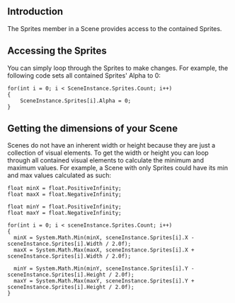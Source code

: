 ## Introduction

The Sprites member in a Scene provides access to the contained Sprites.

## Accessing the Sprites

You can simply loop through the Sprites to make changes. For example, the following code sets all contained Sprites' Alpha to 0:

    for(int i = 0; i < SceneInstance.Sprites.Count; i++)
    {
        SceneInstance.Sprites[i].Alpha = 0;
    }

## Getting the dimensions of your Scene

Scenes do not have an inherent width or height because they are just a collection of visual elements. To get the width or height you can loop through all contained visual elements to calculate the minimum and maximum values. For example, a Scene with only Sprites could have its min and max values calculated as such:


    float minX = float.PositiveInfinity;
    float maxX = float.NegativeInfinity;

    float minY = float.PositiveInfinity;
    float maxY = float.NegativeInfinity;

    for(int i = 0; i < sceneInstance.Sprites.Count; i++)
    {
      minX = System.Math.Min(minX, sceneInstance.Sprites[i].X - sceneInstance.Sprites[i].Width / 2.0f);
      maxX = System.Math.Max(maxX, sceneInstance.Sprites[i].X + sceneInstance.Sprites[i].Width / 2.0f);

      minY = System.Math.Min(minY, sceneInstance.Sprites[i].Y - sceneInstance.Sprites[i].Height / 2.0f);
      maxY = System.Math.Max(maxY, sceneInstance.Sprites[i].Y + sceneInstance.Sprites[i].Height / 2.0f);
    }

